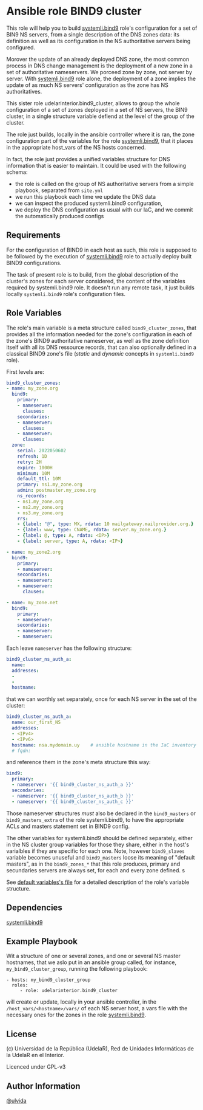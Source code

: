 Ansible role BIND9 cluster
=========

This role will help you to build [systemli.bind9](https://galaxy.ansible.com/systemli/bind9) role's configuration for a set of BIN9 NS servers, from a single description of the DNS zones data: its definition as well as its configuration in the NS authoritative servers being configured.   

Morover the update of an already deployed DNS zone, the most common process in DNS change management is the deployment of a new zone in a set of authoritative nameservers. We porceed zone by zone, not server by server. With [systemli.bind9](https://galaxy.ansible.com/systemli/bind9) role alone, the deployment of a zone implies the update of as much NS servers' configuration as the zone has NS authoritatives. 

This sister role udelarinterior.bind9_cluster, allows to group the whole configuration of a set of zones deployed in a set of NS servers, the BIN9 cluster, in a single structure variable defiend at the level of the group of the cluster.  

The role just builds, locally in the ansible controller where it is ran, the zone configuration part of the variables for the role [systemli.bind9](https://galaxy.ansible.com/systemli/bind9), that it places in the appropriate host_vars of the NS hosts concerned. 

In fact, the role just provides a unified variables structure for DNS information that is easier to maintain. It could be used with the following schema: 
* the role is called on the group of NS authoritative servers from a simple playbook, separated from `site.yml`
* we run this playbook each time we update the DNS data
* we can inspect the produced systemli.bind9 configuration,
* we deploy the DNS configuration as usual with our IaC, and we commit the automatically produced configs

Requirements
------------

For the configuration of BIND9 in each host as such, this role is supposed to be followed by the execution of [systemli.bind9](https://galaxy.ansible.com/systemli/bind9) role to actually deploy built BIND9 configurations. 

The task of present role is to build, from the global description of the cluster's zones for each server considered, the content of the variables required by systemli.bind9 role. It doesn't run any remote task, it just builds locally `systemli.bind9` role's configuration files. 

Role Variables
--------------

The role's main variable is a meta structure called `bind9_cluster_zones`, that provides all the information needed for the zone's configuration in each of the zone's BIND9 authoritative nameserver, as well as the zone definition itself with all its DNS ressource records, that can also optionally defined in a classical BIND9 zone's file (_static_ and _dynamic_ concepts in `systemli.bind9` role).

First levels are:
```yaml 
bind9_cluster_zones: 
- name: my_zone.org
  bind9:
    primary:
    - nameserver:
      clauses:
    secondaries:
    - nameserver:
      clauses:
    - nameserver:
      clauses:
  zone:
    serial: 2022050602
    refresh: 1D
    retry: 2H
    expire: 1000H
    minimum: 10M
    default_ttl: 10M
    primary: ns1.my_zone.org
    admin: postmaster.my_zone.org
    ns_records:
    - ns1.my_zone.org
    - ns2.my_zone.org
    - ns3.my_zone.org
    rrs:
    - {label: "@", type: MX, rdata: 10 mailgateway.mailprovider.org.}
    - {label: www, type: CNAME, rdata: server.my_zone.org.}
    - {label: @, type: A, rdata: <IP>}
    - {label: server, type: A, rdata: <IP>}

- name: my_zone2.org
  bind9:
    primary:
    - nameserver:
    secondaries:
    - nameserver:
    - nameserver:
      clauses:

- name: my_zone.net
  bind9:
    primary:
    - nameserver:
    secondaries:
    - nameserver:
    - nameserver:

```
Each leave `nameserver` has the following structure: 
```yaml
bind9_cluster_ns_auth_a:
  name:
  addresses:
  - 
  - 
  hostname:
```
that we can worthly set separately, once for each NS server in the set of the cluster: 

```yaml
bind9_cluster_ns_auth_a:
  name: our_first_NS
  addresses:
  - <IPv4>
  - <IPv6>
  hostname: nsa.mydomain.uy    # ansible hostname in the IaC inventory
  # fqdn:                   
```
and reference them in the zone's meta structure this way: 

```yaml
bind9:
  primary:
  - nameserver: '{{ bind9_cluster_ns_auth_a }}'
  secondaries:
  - nameserver: '{{ bind9_cluster_ns_auth_b }}'
  - nameserver: '{{ bind9_cluster_ns_auth_c }}'
```

Those nameserver structures _must_ also be declared in the `bind9_masters` or `bind9_masters_extra` of the role systemli.bind9, to have the appropriate ACLs and masters statement set in BIND9 config. 

The other variables for systemli.bind9 should be defined separately, either in the NS cluster group variables for those they share, either in the host's varialbles if they are specific for each one. Note, however `bind9_slaves` variable becomes unuseful and  `bind9_masters` loose its meaning of "default masters", as in the `bind9_zones_*` that this role produces, primary and secundaries servers are always set, for each and every zone defined. s


See [default variables's file](defaults/main.yml) for a detailed description of the role's variable structure. 

Dependencies
------------

 [systemli.bind9](https://galaxy.ansible.com/systemli/bind9)

Example Playbook
----------------

Wit a structure of one or several zones, and one or several NS master hostnames, that we aslo put in an ansible group called, for instance, `my_bind9_cluster_group`, running the following playbook: 

    - hosts: my_bind9_cluster_group
      roles:
         - role: udelarinterior.bind9_cluster 
  

will create or update, locally in your ansible controller, in the `/host_vars/<hostname>/vars/` of each NS server host, a vars file with the necessary ones for the zones in the role [systemli.bind9](https://galaxy.ansible.com/systemli/bind9). 

License
-------

(c) Universidad de la República (UdelaR), Red de Unidades Informáticas de la UdelaR en el Interior.

Licenced under GPL-v3

Author Information
------------------

[@ulvida](https://github.com/ulvida)
